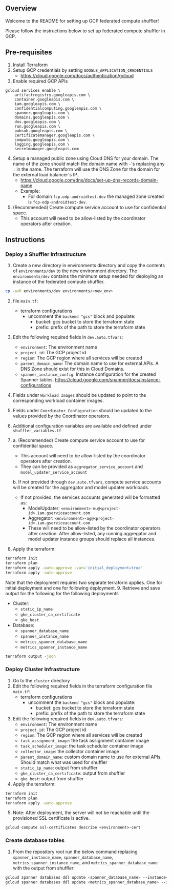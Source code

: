 ## Overview

Welcome to the README for setting up GCP federated compute shuffler!

Please follow the instructions below to set up federated compute shuffler in GCP.

## Pre-requisites

1. Install Terraform
2. Setup GCP credentials by setting `GOOGLE_APPLICATION_CREDENTIALS`
   - https://cloud.google.com/docs/authentication/gcloud
3. Enable required GCP APIs
```
gcloud services enable \
    artifactregistry.googleapis.com \
    container.googleapis.com \
    iam.googleapis.com \
    confidentialcomputing.googleapis.com \
    spanner.googleapis.com \
    domains.googleapis.com \
    dns.googleapis.com \
    run.googleapis.com \
    pubsub.googleapis.com \
    certificatemanager.googleapis.com \
    compute.googleapis.com \
    logging.googleapis.com \
    secretmanager.googleapis.com
 ```
4. Setup a managed public zone using Cloud DNS for your domain. The name of the zone should match the domain name with `-`'s replacing any `.` in the name. The terraform will use the DNS Zone for the domain for the external load balancer's IP.
   - https://cloud.google.com/dns/docs/set-up-dns-records-domain-name
   - Example:
     - For domain `fcp.odp-androidtest.dev` the managed zone created is `fcp-odp-androidtest-dev`.
5. (Recommended) Create compute service account to use for confidential space.
   - This account will need to be allow-listed by the coordinator operators after creation.

## Instructions

### Deploy a Shuffler Infrastructure

1. Create a new directory in environments directory and copy the contents of
   `environments/dev` to the new environment directory. The `environments/dev` contains the minimum setup needed for deploying an instance of the federated compute shuffler.
```bash
cp -avR environments/dev environments/<new_env>
```
2. file `main.tf`:
    - terraform configurations
        - uncomment the `backend "gcs"` block and populate:
           - bucket: gcs bucket to store the terraform state
           - prefix: prefix of the path to store the terraform state
3. Edit the following required fields in `dev.auto.tfvars`:
    - `environment`: The environment name
    - `project_id`: The GCP project id
    - `region`: The GCP region where all services will be created
    - `parent_domain_name`: The domain name to use for external APIs. A DNS Zone should exist for this in Cloud Domains.
    - `spanner_instance_config`: Instance configuration for the created Spanner tables. https://cloud.google.com/spanner/docs/instance-configurations
4. Fields under `Workload Images` should be updated to point to the corresponding workload container images.
5. Fields under `Coordinator Configuration` should be updated to the values provided by the Coordinator operators.
6. Additional configuration variables are available and defined under `shuffler_variables.tf`
7. a. (Recommended) Create compute service account to use for confidential space. 
     - This account will need to be allow-listed by the coordinator operators after creation. 
     - They can be provided as `aggregator_service_account` and `model_updater_service_account`

   b. If not provided through `dev.auto.tfvars`, compute service accounts will be created for the aggregator and model updater workloads.
     - If not provided, the services accounts generated will be formatted as:
       - ModelUpdater: `<environment>-mu@<project-id>.iam.gserviceaccount.com`
       - Aggregator: `<environment>-ag@<project-id>.iam.gserviceaccount.com`
       - These will need to be allow-listed by the coordinator operators after creation. After allow-listed, any running aggregator and model updater instance groups should replace all instances.
8. Apply the terraform:
```bash
terraform init
terraform plan
terraform apply -auto-approve -var='initial_deployment=true'
terraform apply -auto-approve
```
Note that the deployment requires two separate terraform applies. One for initial deployment and one for following deployment.
9. Retrieve and save output for the following for the following deployments
   - Cluster:
     - `static_ip_name`
     - `gke_cluster_ca_certificate`
     - `gke_host`
   - Database:
     - `spanner_database_name`
     - `spanner_instance_name`
     - `metrics_spanner_database_name`
     - `metrics_spanner_instance_name`
```bash
terraform output -json
```

### Deploy Cluster Infrastructure

1. Go to the `cluster` directory
2. Edit the following required fields in the terraform configuration
      file `main.tf`:
   - terraform configurations
      - uncomment the `backend "gcs"` block and populate:
         - bucket: gcs bucket to store the terraform state
         - prefix: prefix of the path to store the terraform state
3. Edit the following required fields in `dev.auto.tfvars`:
   - `environment`: The environment name
   - `project_id`: The GCP project id
   - `region`: The GCP region where all services will be created
   - `task_assignment_image`: the task assignment container image
   - `task_scheduler_image`: the task scheduler container image
   - `collector_image`: the collector container image
   - `parent_domain_name`: custom domain name to use for external APIs. Should match what was used for shuffler
   - `static_ip_name`: output from shuffler
   - `gke_cluster_ca_certificate`: output from shuffler
   - `gke_host`: output from shuffler
4. Apply the terraform:

```bash
terraform init
terraform plan
terraform apply -auto-approve
```
5. Note: After deployment, the server will not be reachable until the provisioned SSL certificate is active.
```
gcloud compute ssl-certificates describe <environment>-cert
```

### Create database tables
1. From the repository root run the below command replacing `spanner_instance_name`, `spanner_database_name`, `metrics_spanner_instance_name`, and `metrics_spanner_database_name` with the output from shuffler:
```bash
gcloud spanner databases ddl update <spanner_database_name> --instance=<spanner_instance_name> --ddl-file=shuffler/spanner/task_database.sdl
gcloud spanner databases ddl update <metrics_spanner_database_name> --instance=<metrics_spanner_instance_name> --ddl-file=shuffler/spanner/metrics_database.sdl
```